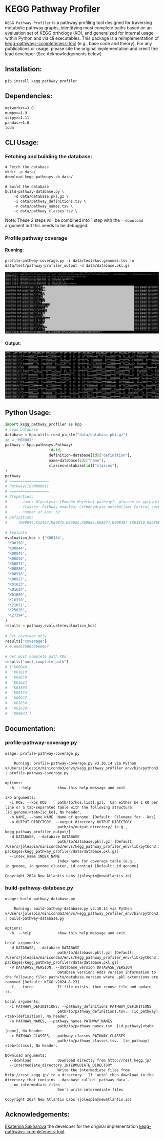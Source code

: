 # KEGG Pathway Profiler
`KEGG Pathway Profiler` is a pathway profiling tool designed for traversing metabolic pathway graphs, identifying most complete paths based on an evaluation set of KEGG orthologs (KO), and generalized for internal usage within Python and via cli executables.  This package is a reimplementation of [kegg-pathways-completeness-tool](https://github.com/EBI-Metagenomics/kegg-pathways-completeness-tool) (e.g., base code and theory).  For any publications or usage, please cite the original implementation and credit the lead developer (See Acknowledgements below).

## Installation:

```
pip install kegg_pathway_profiler
```

## Dependencies:

```
networkx>=3.0
numpy>=1.9
scipy>=1.11
pandas>=1.0
tqdm
```

## CLI Usage:

### Fetching and building the database:
```
# Fetch the database
mkdir -p data/
download-kegg-pathways.sh data/

# Build the database
build-pathway-database.py \
    -d data/database.pkl.gz \
    -i data/pathway_definitions.tsv \
    -n data/pathway_names.tsv \
    -c data/pathway_classes.tsv \
```
Note: These 2 steps will be combined into 1 step with the `--download` argument but this needs to be debugged.

### Profile pathway coverage

#### Running:
```
profile-pathway-coverage.py -i data/test/kos.genomes.tsv -o data/test/pathway-profiler_output -d data/database.pkl.gz
```
![](images/profile-pathway-coverage.png)

#### Output:
![](images/coverage.png)

## Python Usage:

```python
import kegg_pathway_profiler as kpp
# Load Database
database = kpp.utils.read_pickle("data/database.pkl.gz")
id = "M00001"
pathway = kpp.pathways.Pathway(
                    id=id, 
                    definition=database[id]["definition"],
                    name=database[id]["name"],
                    classes=database[id]["classes"],
)
pathway
# ==================
# Pathway(id:M00001)
# ==================
# Properties:
#     - name: Glycolysis (Embden-Meyerhof pathway), glucose => pyruvate
#     - classes: Pathway modules; Carbohydrate metabolism; Central carbohydrate metabolism
#     - number_of_kos: 32
# Definition:
#     (K00844,K12407,K00845,K25026,K00886,K08074,K00918) (K01810,K06859,K13810,K15916) (K00850,K16370,K21071,K00918) (K01623,K01624,K11645,K16305,K16306) K01803 ((K00134,K00150) K00927,K11389) (K01834,K15633,K15634,K15635) (K01689,K27394) (K00873,K12406)

# Evaluate
evaluation_kos = {'K00134',
 'K00150',
 'K00844',
 'K00845',
 'K00850',
 'K00873',
 'K00886',
 'K00918',
 'K00927',
 'K01623',
 'K01624',
 'K01689',
 'K16370',
 'K21071',
 'K25026',
 'K27394',
}
results = pathway.evaluate(evaluation_kos)

# Get coverage only
results["coverage"]
# 0.6666666666666667

# Get most complete path KOs
results["most_complete_path"]
# ['K00844',
#  'K01810',
#  'K00850',
#  'K01623',
#  'K01803',
#  'K00134',
#  'K00927',
#  'K01834',
#  'K01689',
#  'K00873']
```

## Documentation: 

### profile-pathway-coverage.py
```
usage: profile-pathway-coverage.py

    Running: profile-pathway-coverage.py v3.10.14 via Python v/Users/jolespin/miniconda3/envs/kegg_pathway_profiler_env/bin/python3.10 | profile-pathway-coverage.py

options:
  -h, --help            show this help message and exit

I/O arguments:
  -i KOS, --kos KOS     path/to/kos.list[.gz].  Can either be 1 KO per line or a tab-separated table with the following structure: [id_genome]<tab>[id_ko], No header.
  -n NAME, --name NAME  Name of genome. [Default: Filename for --kos]
  -o OUTPUT_DIRECTORY, --output_directory OUTPUT_DIRECTORY
                        path/to/output_directory/ (e.g., kegg_pathway_profiler_output/]
  -d DATABASE, --database DATABASE
                        path/to/database.pkl[.gz] [Default: /Users/jolespin/miniconda3/envs/kegg_pathway_profiler_env/lib/python3.10/site-packages/kegg_pathway_profiler/data/database.pkl.gz]
  --index_name INDEX_NAME
                        Index name for coverage table (e.g., id_genome, id_genome_cluster, id_contig) [Default: id_genome]

Copyright 2024 New Atlantis Labs (jolespin@newatlantis.io)
```

### build-pathway-database.py
```
usage: build-pathway-database.py

    Running: build-pathway-database.py v3.10.14 via Python v/Users/jolespin/miniconda3/envs/kegg_pathway_profiler_env/bin/python3.10 | build-pathway-database.py

options:
  -h, --help            show this help message and exit

Local arguments:
  -d DATABASE, --database DATABASE
                        path/to/database.pkl[.gz] [Default: /Users/jolespin/miniconda3/envs/kegg_pathway_profiler_env/lib/python3.10/site-packages/kegg_pathway_profiler/data/database.pkl.gz]
  -V DATABASE_VERSION, --database_version DATABASE_VERSION
                        Database version: Adds version information to the following file: path/to/database.version where .pkl extensions are removed [Default: KEGG_v2024.8.23]
  -f, --force           If file exists, then remove file and update it.

Local arguments:
  -i PATHWAY_DEFINITIONS, --pathway_definitions PATHWAY_DEFINITIONS
                        path/to/pathway_definitions.tsv.  [id_pathway]<tab>[definition], No header.
  -n PATHWAY_NAMES, --pathway_names PATHWAY_NAMES
                        path/to/pathway_names.tsv  [id_pathway]<tab>[name], No header.
  -c PATHWAY_CLASSES, --pathway_classes PATHWAY_CLASSES
                        path/to/pathway_classes.tsv.  [id_pathway]<tab>[class], No header.

Download arguments:
  --download            Download directly from http://rest.kegg.jp/
  --intermediate_directory INTERMEDIATE_DIRECTORY
                        Write the intermediate files from http://rest.kegg.jp/ to a directory.  If 'auto' then download to the directory that contains --database called `pathway_data`.
  --no_intermediate_files
                        Don't write intermediate files

Copyright 2024 New Atlantis Labs (jolespin@newatlantis.io)
```


## Acknowledgements: 
[Ekaterina Sakharova](https://github.com/KateSakharova) the developer for the original implementation [kegg-pathways-completeness-tool](https://github.com/EBI-Metagenomics/kegg-pathways-completeness-tool).
